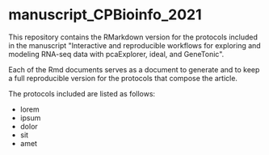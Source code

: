 # manuscript_CPBioinfo_2021

This repository contains the RMarkdown version for the protocols included in the manuscript "Interactive and reproducible workflows for exploring and modeling RNA-seq data with pcaExplorer, ideal, and GeneTonic".

Each of the Rmd documents serves as a document to generate and to keep a full reproducible version for the protocols that compose the article.

The protocols included are listed as follows:

- lorem
- ipsum
- dolor
- sit
- amet


